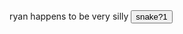 <html lang="en-us">
	<head>
		ryan happens to be very silly
	</head>
 	<body>
		<button onclick="window.location.href='snake';">
				snake?1
		</button>
	</body>
	<body>
		<canvas id="stage" width="600" height="600"></canvas>
			<script type="text/javascript">
			window.onload = function(){
			document.getElementById('stage') = var href
   			var href = https://www.google.com/fbx?fbx=snake_arcade
			</script>
	</body>
